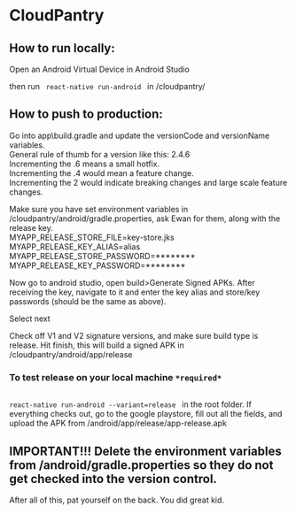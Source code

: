 # CloudPantry

## How to run locally:

Open an Android Virtual Device in Android Studio

then run <code> react-native run-android </code> in /cloudpantry/

## How to push to production:

Go into app\build.gradle and update the versionCode and versionName variables. 
 <br> General rule of thumb for a version like this: 2.4.6 <br> 
Incrementing the .6 means a small hotfix.  <br> Incrementing the .4 would mean a feature change.  <br> Incrementing the 2 would indicate breaking changes and large scale feature changes.  

Make sure you have set environment variables in /cloudpantry/android/gradle.properties, ask Ewan for them, along with the release key. <br>
MYAPP_RELEASE_STORE_FILE=key-store.jks <br>
MYAPP_RELEASE_KEY_ALIAS=alias <br>
MYAPP_RELEASE_STORE_PASSWORD=******** <br>
MYAPP_RELEASE_KEY_PASSWORD=******** <br>

Now go to android studio, open build>Generate Signed APKs. After receiving the key, navigate to it and enter the key alias and store/key passwords (should be the same as above). 

Select next

Check off V1 and V2 signature versions, and make sure build type is release. Hit finish, this will build a signed APK in /cloudpantry/android/app/release

### To test release on your local machine `*required*` <br>
<code>
react-native run-android --variant=release </code> in the root folder. 
If everything checks out, go to the google playstore, fill out all the fields, and upload the APK from /android/app/release/app-release.apk

## IMPORTANT!!! Delete the environment variables from /android/gradle.properties so they do not get checked into the version control. 

After all of this, pat yourself on the back. You did great kid.